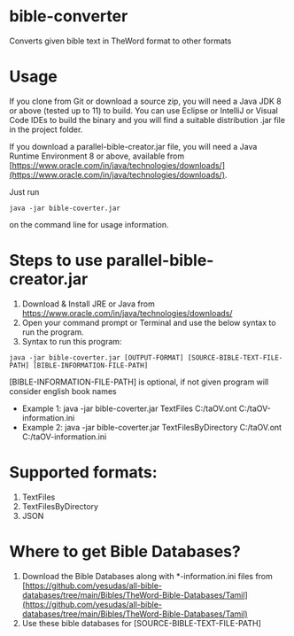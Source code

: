 # bible-converter
Converts given bible text in TheWord format to other formats

# Usage
If you clone from Git or download a source zip, you will need a Java JDK 8 or above (tested up to 11) to build. You can use Eclipse or IntelliJ or Visual Code IDEs to build the binary and you will find a suitable distribution .jar file in the project folder.

If you download a parallel-bible-creator.jar file, you will need a Java Runtime Environment 8 or above, available from [https://www.oracle.com/in/java/technologies/downloads/](https://www.oracle.com/in/java/technologies/downloads/).

Just run

~~~
java -jar bible-coverter.jar
~~~

on the command line for usage information.

# Steps to use parallel-bible-creator.jar
1. Download & Install JRE or Java from https://www.oracle.com/in/java/technologies/downloads/
2. Open your command prompt or Terminal and use the below syntax to run the program.
3. Syntax to run this program:

~~~
java -jar bible-coverter.jar [OUTPUT-FORMAT] [SOURCE-BIBLE-TEXT-FILE-PATH] [BIBLE-INFORMATION-FILE-PATH]
~~~
[BIBLE-INFORMATION-FILE-PATH] is optional, if not given program will consider english book names

- Example 1: java -jar bible-coverter.jar TextFiles C:/taOV.ont C:/taOV-information.ini
- Example 2: java -jar bible-coverter.jar TextFilesByDirectory C:/taOV.ont C:/taOV-information.ini

# Supported formats:
1. TextFiles
2. TextFilesByDirectory
3. JSON

# Where to get Bible Databases?
1. Download the Bible Databases along with *-information.ini files from [https://github.com/yesudas/all-bible-databases/tree/main/Bibles/TheWord-Bible-Databases/Tamil](https://github.com/yesudas/all-bible-databases/tree/main/Bibles/TheWord-Bible-Databases/Tamil)
2. Use these bible databases for [SOURCE-BIBLE-TEXT-FILE-PATH]
